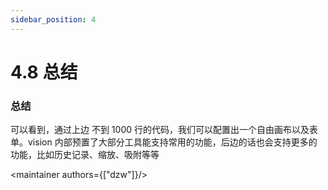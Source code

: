 ```yaml
---
sidebar_position: 4
---
```


# 4.8 总结

### 总结

  可以看到，通过上边 不到 1000 行的代码，我们可以配置出一个自由画布以及表单。vision 内部预置了大部分工具能支持常用的功能，后边的话也会支持更多的功能，比如历史记录、缩放、吸附等等



<maintainer authors={["dzw"]}/>



